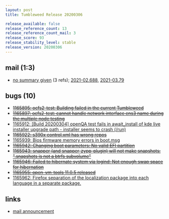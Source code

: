 ```yaml
---
layout: post
title: Tumbleweed Release 20200306

release_available: false
release_reference_count: 13
release_reference_count_mail: 3
release_score: 93
release_stability_level: stable
release_version: 20200306
---
```


## mail (1:3)

- [no summary given](https://lists.opensuse.org/archives/list/factory@lists.opensuse.org/thread/CDZA7YP6R7YEGNU4RB3TVEN5VA7OT77Y) (3 refs); [2021-02.688](https://lists.opensuse.org/archives/list/factory@lists.opensuse.org/thread/CDZA7YP6R7YEGNU4RB3TVEN5VA7OT77Y), [2021-03.79](https://lists.opensuse.org/archives/list/factory@lists.opensuse.org/thread/CDZA7YP6R7YEGNU4RB3TVEN5VA7OT77Y)

## bugs (10)

<!--more-->

- ~~[1165895: ocfs2-test:  Building failed in the current Tumbleweed](https://bugzilla.opensuse.org/show_bug.cgi?id=1165895)~~
- ~~[1165897: ocfs2-test:  cannot handle network interface ens3 name during the multiple node testing](https://bugzilla.opensuse.org/show_bug.cgi?id=1165897)~~
- [1165912: \[Build 20200304\] openQA test fails in await_install of kde live installer upgrade path - installer seems to crash (/run)](https://bugzilla.opensuse.org/show_bug.cgi?id=1165912)
- ~~[1165922: s390x control.xml has wrong repos](https://bugzilla.opensuse.org/show_bug.cgi?id=1165922)~~
- [1165939: Bios firmware memory errors in boot.msg](https://bugzilla.opensuse.org/show_bug.cgi?id=1165939)
- ~~[1165942: Changing boot parameters: No valid EFI partition](https://bugzilla.opensuse.org/show_bug.cgi?id=1165942)~~
- ~~[1165943: snapper (and snapper-zypp-plugin) will not make snapshots: ".snapshots is not a btrfs subvolume"](https://bugzilla.opensuse.org/show_bug.cgi?id=1165943)~~
- ~~[1165946: Failed to hibernate system via logind: Not enough swap space for hibernation](https://bugzilla.opensuse.org/show_bug.cgi?id=1165946)~~
- ~~[1165955: open-vm-tools 11.0.5 released](https://bugzilla.opensuse.org/show_bug.cgi?id=1165955)~~
- [1165962: Firefox separation of the localization package into each language in a separate package.](https://bugzilla.opensuse.org/show_bug.cgi?id=1165962)



## links

- [mail announcement](https://lists.opensuse.org/archives/list/factory@lists.opensuse.org/thread/CDZA7YP6R7YEGNU4RB3TVEN5VA7OT77Y)

